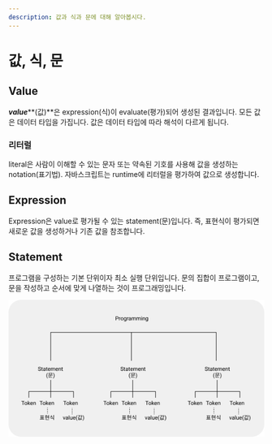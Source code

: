 ```yaml
---
description: 값과 식과 문에 대해 알아봅시다.
---
```


# 값, 식, 문

## Value

_**value**_**\(값\)**은 expression\(식\)이 evaluate\(평가\)되어 생성된 결과입니다. 모든 값은 데이터 타입을 가집니다. 값은 데이터 타입에 따라 해석이 다르게 됩니다.

### 리터럴

literal은 사람이 이해할 수 있는 문자 또는 약속된 기호를 사용해 값을 생성하는 notation\(표기법\). 자바스크립트는 runtime에 리터럴을 평가하여 값으로 생성합니다.

## Expression

Expression은 value로 평가될 수 있는 statement\(문\)입니다. 즉, 표현식이 평가되면 새로운 값을 생성하거나 기존 값을 참조합니다.

## Statement

프로그램을 구성하는 기본 단위이자 최소 실행 단위입니다. 문의 집합이 프로그램이고, 문을 작성하고 순서에 맞게 나열하는 것이 프로그래밍입니다.

![](../.gitbook/assets/group-5.jpg)

